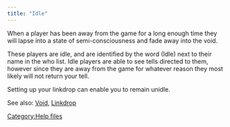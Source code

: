 ```yaml
---
title: "Idle"
---
```


When a player has been away from the game for a long enough time they
will lapse into a state of semi-consciousness and fade away into the
void.

These players are idle, and are identified by the word (Idle) next to
their name in the who list. Idle players are able to see tells directed
to them, however since they are away from the game for whatever reason
they most likely will not return your tell.

Setting up your linkdrop can enable you to remain unidle.

See also: [Void](Void "wikilink"), [Linkdrop](Linkdrop "wikilink")

[Category:Help files](Category:Help_files "wikilink")